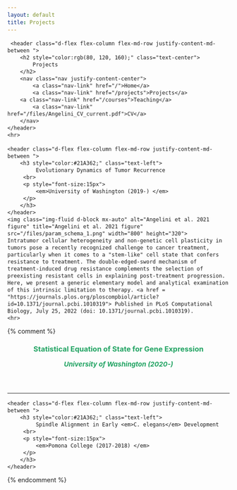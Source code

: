 ```yaml
---
layout: default
title: Projects
---
```

<head>
    <meta charset="utf-8">
    <title>Projects</title>
    <meta name="viewport" content="width=device-width, initial-scale=1">
    <link rel="canonical" href="https://eeangelini.github.io/projects">
    <link rel="stylesheet" href="https://maxcdn.bootstrapcdn.com/bootstrap/4.0.0-beta.3/css/bootstrap.min.css" integrity="sha384-Zug+QiDoJOrZ5t4lssLdxGhVrurbmBWopoEl+M6BdEfwnCJZtKxi1KgxUyJq13dy" crossorigin="anonymous">
    <link rel="stylesheet" href="files/main.css">
</head>

<body>
<div>

     <header class="d-flex flex-column flex-md-row justify-content-md-between ">
        <h2 style="color:rgb(80, 120, 160);" class="text-center">
            Projects
        </h2>
        <nav class="nav justify-content-center">
            <a class="nav-link" href="/">Home</a>
            <a class="nav-link" href="/projects">Projects</a>
	    <a class="nav-link" href="/courses">Teaching</a>
            <a class="nav-link" href="/files/Angelini_CV_current.pdf">CV</a>
        </nav>
    </header>
    <hr>

    <header class="d-flex flex-column flex-md-row justify-content-md-between ">
        <h3 style="color:#21A362;" class="text-left">
             Evolutionary Dynamics of Tumor Recurrence
	     <br>
	     <p style="font-size:15px">
	         <em>University of Washington (2019-) </em>
	     </p>
        </h3>
    </header>
    <img class="img-fluid d-block mx-auto" alt="Angelini et al. 2021 figure" title="Angelini et al. 2021 figure" src="/files/param_schema_1.png" width="800" height="320">
    Intratumor cellular heterogeneity and non-genetic cell plasticity in tumors pose a recently recognized challenge to cancer treatment, particularly when it comes to a "stem-like" cell state that confers resistance to treatment. The double-edged-sword mechanism of treatment-induced drug resistance complements the selection of preexisting resistant cells in explaining post-treatment progression. Here, we present a generic elementary model and analytical examination of this intrinsic limitation to therapy. <a href = "https://journals.plos.org/ploscompbiol/article?id=10.1371/journal.pcbi.1010319"> Published in PLoS Computational Biology, July 25, 2022 (doi: 10.1371/journal.pcbi.1010319).
    <hr>
</div>

{% comment %}
    <header class="d-flex flex-column flex-md-row justify-content-md-between ">
        <h3 style="color:#21A362;" class="text-left">
             Statistical Equation of State for Gene Expression
	     <br>
	     <p style="font-size:15px">
	         <em>University of Washington (2020-) </em>
	     </p>
        </h3>
    </header>
    <hr>

    <header class="d-flex flex-column flex-md-row justify-content-md-between ">
        <h3 style="color:#21A362;" class="text-left">
             Spindle Alignment in Early <em>C. elegans</em> Development
	     <br>
	     <p style="font-size:15px">
	         <em>Pomona College (2017-2018) </em>
	     </p>
        </h3>
    </header>
{% endcomment %}

